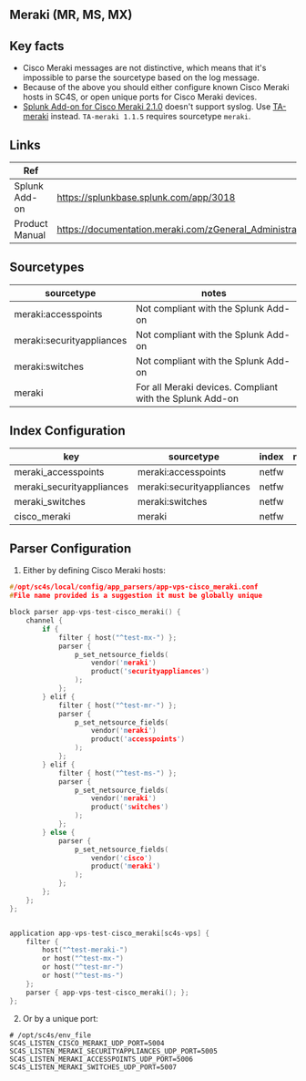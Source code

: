 ## Meraki (MR, MS, MX)

## Key facts
* Cisco Meraki messages are not distinctive, which means that it's impossible to parse the sourcetype based on the log message.
* Because of the above you should either configure known Cisco Meraki hosts in SC4S, or open unique ports for Cisco Meraki devices.
* [Splunk Add-on for Cisco Meraki 2.1.0](https://splunkbase.splunk.com/app/5580) doesn't support syslog. Use [TA-meraki](https://splunkbase.splunk.com/app/3018) instead. `TA-meraki 1.1.5` requires sourcetype `meraki`.


## Links
| Ref            | Link                                                                                                    |
|----------------|---------------------------------------------------------------------------------------------------------|
| Splunk Add-on  | <https://splunkbase.splunk.com/app/3018>                                                                 |
| Product Manual | <https://documentation.meraki.com/zGeneral_Administration/Monitoring_and_Reporting/Syslog_Server_Overview_and_Configuration> |

## Sourcetypes

| sourcetype     | notes                                                                                                   |
|----------------|---------------------------------------------------------------------------------------------------------|
| meraki:accesspoints        | Not compliant with the Splunk Add-on                                                            |
| meraki:securityappliances        | Not compliant with the Splunk Add-on                                                      |
| meraki:switches        | Not compliant with the Splunk Add-on                                                                |
| meraki        | For all Meraki devices. Compliant with the Splunk Add-on                                                                             |

## Index Configuration

| key            | sourcetype     | index          | notes          |
|----------------|----------------|----------------|----------------|
| meraki_accesspoints     | meraki:accesspoints    | netfw          |  |
| meraki_securityappliances     | meraki:securityappliances    | netfw          |  |
| meraki_switches     | meraki:switches    | netfw          |  |
| cisco_meraki | meraki | netfw |  |


## Parser Configuration
1. Either by defining Cisco Meraki hosts:
```c
#/opt/sc4s/local/config/app_parsers/app-vps-cisco_meraki.conf
#File name provided is a suggestion it must be globally unique

block parser app-vps-test-cisco_meraki() {
    channel {
        if {
            filter { host("^test-mx-") };
            parser { 
                p_set_netsource_fields(
                    vendor('meraki')
                    product('securityappliances')
                ); 
            };
        } elif {
            filter { host("^test-mr-") };
            parser { 
                p_set_netsource_fields(
                    vendor('meraki')
                    product('accesspoints')
                ); 
            };
        } elif {
            filter { host("^test-ms-") };
            parser { 
                p_set_netsource_fields(
                    vendor('meraki')
                    product('switches')
                ); 
            };
        } else {
            parser { 
                p_set_netsource_fields(
                    vendor('cisco')
                    product('meraki')
                ); 
            };
        };
    }; 
};


application app-vps-test-cisco_meraki[sc4s-vps] {
    filter {
        host("^test-meraki-")
        or host("^test-mx-")
        or host("^test-mr-")
        or host("^test-ms-")
    };
    parser { app-vps-test-cisco_meraki(); };
};
```

2. Or by a unique port:
```
# /opt/sc4s/env_file
SC4S_LISTEN_CISCO_MERAKI_UDP_PORT=5004
SC4S_LISTEN_MERAKI_SECURITYAPPLIANCES_UDP_PORT=5005
SC4S_LISTEN_MERAKI_ACCESSPOINTS_UDP_PORT=5006
SC4S_LISTEN_MERAKI_SWITCHES_UDP_PORT=5007
```